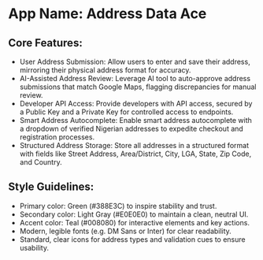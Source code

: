 # **App Name**: Address Data Ace

## Core Features:

- User Address Submission: Allow users to enter and save their address, mirroring their physical address format for accuracy.
- AI-Assisted Address Review: Leverage AI tool to auto-approve address submissions that match Google Maps, flagging discrepancies for manual review.
- Developer API Access: Provide developers with API access, secured by a Public Key and a Private Key for controlled access to endpoints.
- Smart Address Autocomplete: Enable smart address autocomplete with a dropdown of verified Nigerian addresses to expedite checkout and registration processes.
- Structured Address Storage: Store all addresses in a structured format with fields like Street Address, Area/District, City, LGA, State, Zip Code, and Country.

## Style Guidelines:

- Primary color: Green (#388E3C) to inspire stability and trust.
- Secondary color: Light Gray (#E0E0E0) to maintain a clean, neutral UI.
- Accent color: Teal (#008080) for interactive elements and key actions.
- Modern, legible fonts (e.g. DM Sans or Inter) for clear readability.
- Standard, clear icons for address types and validation cues to ensure usability.